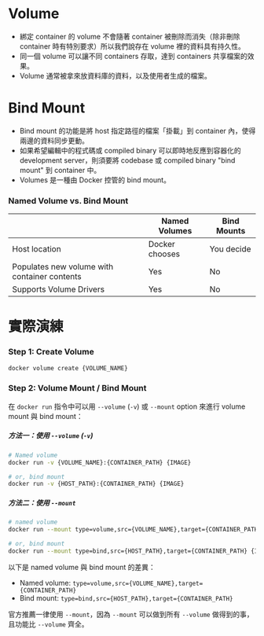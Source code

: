 # Volume

- 綁定 container 的 volume 不會隨著 container 被刪除而消失（除非刪除 container 時有特別要求）所以我們說存在 volume 裡的資料具有持久性。
- 同一個 volume 可以讓不同 containers 存取，達到 containers 共享檔案的效果。
- Volume 通常被拿來放資料庫的資料，以及使用者生成的檔案。

# Bind Mount

- Bind mount 的功能是將 host 指定路徑的檔案「掛載」到 container 內，使得兩邊的資料同步更動。
- 如果希望編輯中的程式碼或 compiled binary 可以即時地反應到容器化的 development server，則須要將 codebase 或 compiled binary "bind mount" 到 container 中。
- Volumes 是一種由 Docker 控管的 bind mount。

### Named Volume vs. Bind Mount
  
| |Named Volumes|Bind Mounts|
|--|--|--|
|Host location|Docker chooses|You decide|
|Populates new volume with container contents|Yes|No|
|Supports Volume Drivers|Yes|No|

# 實際演練

### Step 1: Create Volume

```bash
docker volume create {VOLUME_NAME}
```

### Step 2: Volume Mount / Bind Mount

在 `docker run` 指令中可以用 `--volume` (`-v`) 或 `--mount` option 來進行 volume mount 與 bind mount：

##### 方法一：使用 `--volume` (`-v`)

```bash
# Named volume
docker run -v {VOLUME_NAME}:{CONTAINER_PATH} {IMAGE}

# or, bind mount
docker run -v {HOST_PATH}:{CONTAINER_PATH} {IMAGE}
```

##### 方法二：使用 `--mount`

```bash
# named volume
docker run --mount type=volume,src={VOLUME_NAME},target={CONTAINER_PATH} {IMAGE}

# or, bind mount
docker run --mount type=bind,src={HOST_PATH},target={CONTAINER_PATH} {IMAGE}
```

以下是 named volume 與 bind mount 的差異：

- Named volume: `type=volume,src={VOLUME_NAME},target={CONTAINER_PATH}`
- Bind mount: `type=bind,src={HOST_PATH},target={CONTAINER_PATH}`

官方推薦一律使用 `--mount`，因為 `--mount` 可以做到所有 `--volume` 做得到的事，且功能比 `--volume` 齊全。
